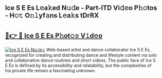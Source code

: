 ## Ice S E Es L𝚎a𝚔ed N𝚞𝚍e - Part-lTD Vi𝚍𝚎o P𝚑𝚘tos - H𝚘𝚝 O𝚗𝚕yf𝚊ns L𝚎a𝚔s tDrRX

# <h2><a href="http://kfdl4x.oniu.top/?m=Ice+S+E+Es">🔗👉 🔴 Ice S E Es P𝚑ot𝚘𝚜 V𝚒d𝚎o</a></h2>

[![Ice S E Es Nu𝚍e𝚜](https://i.imgur.com/0qMVB7G.gif)](http://kfdl4x.oniu.top/?m=Ice+S+E+Es)
Web-based artist and dance collaborator Ice S E Es, recognized for creating and distributing dance and lifestyle content via solo and collaborative dance routines and short videos. The public face of Ice S E Es is defined by its accessibility and relatability, but the complexities of his private life remain a fascinating unknown.  
